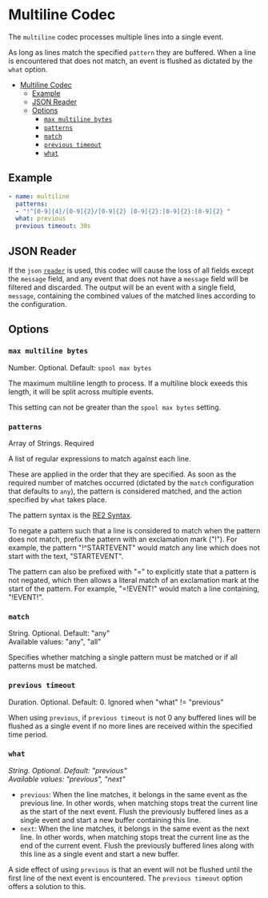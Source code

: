 # Multiline Codec

The `multiline` codec processes multiple lines into a single event.

As long as lines match the specified `pattern` they are buffered. When a line is
encountered that does not match, an event is flushed as dictated by the `what`
option.

- [Multiline Codec](#multiline-codec)
  - [Example](#example)
  - [JSON Reader](#json-reader)
  - [Options](#options)
    - [`max multiline bytes`](#max-multiline-bytes)
    - [`patterns`](#patterns)
    - [`match`](#match)
    - [`previous timeout`](#previous-timeout)
    - [`what`](#what)

## Example

```yaml
- name: multiline
  patterns: 
  - "!^[0-9]{4}/[0-9]{2}/[0-9]{2} [0-9]{2}:[0-9]{2}:[0-9]{2} "
  what: previous
  previous timeout: 30s
```

## JSON Reader

If the `json` [`reader`](../Configuration.md#reader) is used, this codec will cause the loss of all fields except the `message` field, and any event that does not have a `message` field will be filtered and discarded. The output will be an event with a single field, `message`, containing the combined values of the matched lines according to the configuration.

## Options

### `max multiline bytes`

Number. Optional. Default: `spool max bytes`

The maximum multiline length to process. If a multiline block exeeds this
length, it will be split across multiple events.

This setting can not be greater than the `spool max bytes` setting.

### `patterns`

Array of Strings. Required

A list of regular expressions to match against each line.

These are applied in the order that they are specified. As soon as the required
number of matches occurred (dictated by the `match` configuration that defaults
to `any`), the pattern is considered matched, and the action specified by `what`
takes place.

The pattern syntax is the [RE2 Syntax](https://code.google.com/p/re2/wiki/Syntax).

To negate a pattern such that a line is considered to match when the pattern
does not match, prefix the pattern with an exclamation mark ("!"). For example,
the pattern "!^STARTEVENT" would match any line which does not start with the
text, "STARTEVENT".

The pattern can also be prefixed with "=" to explicitly state that a pattern is
not negated, which then allows a literal match of an exclamation mark at the
start of the pattern. For example, "=!EVENT!" would match a line containing,
"!EVENT!".

### `match`

String. Optional. Default: "any"  
Available values: "any", "all"

Specifies whether matching a single pattern must be matched or if all patterns
must be matched.

### `previous timeout`

Duration. Optional. Default: 0. Ignored when "what" != "previous"

When using `previous`, if `previous timeout` is not 0 any buffered lines
will be flushed as a single event if no more lines are received within the
specified time period.

### `what`

*String. Optional. Default: "previous"  
Available values: "previous", "next"*

- `previous`: When the line matches, it belongs in the same event as the
previous line. In other words, when matching stops treat the current line as the
start of the next event. Flush the previously buffered lines as a single event
and start a new buffer containing this line.
- `next`: When the line matches, it belongs in the same event as the next
line. In other words, when matching stops treat the current line as the end of
the current event. Flush the previously buffered lines along with this line as a
single event and start a new buffer.

A side effect of using `previous` is that an event will not be flushed until
the first line of the next event is encountered. The `previous timeout` option
offers a solution to this.
